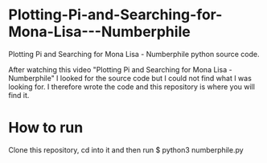 # Plotting-Pi-and-Searching-for-Mona-Lisa---Numberphile
Plotting Pi and Searching for Mona Lisa - Numberphile python source code.

After watching this video "Plotting Pi and Searching for Mona Lisa - Numberphile" I looked for the source code but I could not find what I was looking for. I therefore wrote the code and this repository is where you will find it.

# How to run
Clone this repository, cd into it and then run
$ python3 numberphile.py

